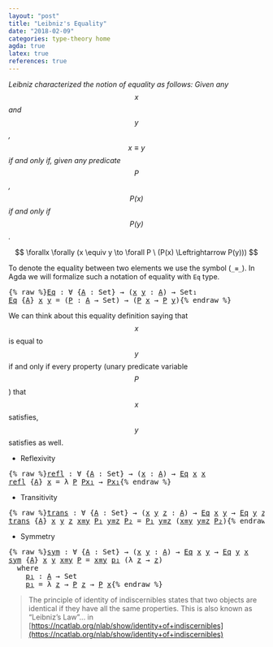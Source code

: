 ```yaml
---
layout: "post"
title: "Leibniz's Equality"
date: "2018-02-09"
categories: type-theory home
agda: true
latex: true
references: true
---
```


*Leibniz characterized the notion of equality as follows:
  Given any $$x$$ and $$y$$, $$x \equiv y$$ if and only if, given any
  predicate $$P$$, $$P(x)$$ if and only if $$P(y)$$.*

$$
  \forallx \forally (x \equiv y \to \forall P \ (P(x) \Leftrightarrow P(y)))
$$

To denote the equality between two elements we use the symbol (`_≡_`).
In Agda we will formalize such a notation of equality with `Eq` type.

<pre class="Agda">{% raw %}<a id="Eq"></a><a id="563" href="{% endraw %}{{ site.baseurl }}{% link _posts/2018-02-09-leibniz-s-equality.md %}{% raw %}#563" class="Function">Eq</a> <a id="566" class="Symbol">:</a> <a id="568" class="Symbol">∀</a> <a id="570" class="Symbol">{</a><a id="571" href="{% endraw %}{{ site.baseurl }}{% link _posts/2018-02-09-leibniz-s-equality.md %}{% raw %}#571" class="Bound">A</a> <a id="573" class="Symbol">:</a> <a id="575" class="PrimitiveType">Set</a><a id="578" class="Symbol">}</a> <a id="580" class="Symbol">→</a> <a id="582" class="Symbol">(</a><a id="583" href="{% endraw %}{{ site.baseurl }}{% link _posts/2018-02-09-leibniz-s-equality.md %}{% raw %}#583" class="Bound">x</a> <a id="585" href="{% endraw %}{{ site.baseurl }}{% link _posts/2018-02-09-leibniz-s-equality.md %}{% raw %}#585" class="Bound">y</a> <a id="587" class="Symbol">:</a> <a id="589" href="{% endraw %}{{ site.baseurl }}{% link _posts/2018-02-09-leibniz-s-equality.md %}{% raw %}#571" class="Bound">A</a><a id="590" class="Symbol">)</a> <a id="592" class="Symbol">→</a> <a id="594" class="PrimitiveType">Set₁</a>
<a id="599" href="{% endraw %}{{ site.baseurl }}{% link _posts/2018-02-09-leibniz-s-equality.md %}{% raw %}#563" class="Function">Eq</a> <a id="602" class="Symbol">{</a><a id="603" href="{% endraw %}{{ site.baseurl }}{% link _posts/2018-02-09-leibniz-s-equality.md %}{% raw %}#603" class="Bound">A</a><a id="604" class="Symbol">}</a> <a id="606" href="{% endraw %}{{ site.baseurl }}{% link _posts/2018-02-09-leibniz-s-equality.md %}{% raw %}#606" class="Bound">x</a> <a id="608" href="{% endraw %}{{ site.baseurl }}{% link _posts/2018-02-09-leibniz-s-equality.md %}{% raw %}#608" class="Bound">y</a> <a id="610" class="Symbol">=</a> <a id="612" class="Symbol">(</a><a id="613" href="{% endraw %}{{ site.baseurl }}{% link _posts/2018-02-09-leibniz-s-equality.md %}{% raw %}#613" class="Bound">P</a> <a id="615" class="Symbol">:</a> <a id="617" href="{% endraw %}{{ site.baseurl }}{% link _posts/2018-02-09-leibniz-s-equality.md %}{% raw %}#603" class="Bound">A</a> <a id="619" class="Symbol">→</a> <a id="621" class="PrimitiveType">Set</a><a id="624" class="Symbol">)</a> <a id="626" class="Symbol">→</a> <a id="628" class="Symbol">(</a><a id="629" href="{% endraw %}{{ site.baseurl }}{% link _posts/2018-02-09-leibniz-s-equality.md %}{% raw %}#613" class="Bound">P</a> <a id="631" href="{% endraw %}{{ site.baseurl }}{% link _posts/2018-02-09-leibniz-s-equality.md %}{% raw %}#606" class="Bound">x</a> <a id="633" class="Symbol">→</a> <a id="635" href="{% endraw %}{{ site.baseurl }}{% link _posts/2018-02-09-leibniz-s-equality.md %}{% raw %}#613" class="Bound">P</a> <a id="637" href="{% endraw %}{{ site.baseurl }}{% link _posts/2018-02-09-leibniz-s-equality.md %}{% raw %}#608" class="Bound">y</a><a id="638" class="Symbol">)</a>{% endraw %}</pre>

We can think about this equality definition saying that $$x$$ is equal to $$y$$
if and only if every property (unary predicate variable $$P$$) that $$x$$
satisfies, $$y$$ satisfies as well.

* Reflexivity

<pre class="Agda">{% raw %}<a id="refl"></a><a id="871" href="{% endraw %}{{ site.baseurl }}{% link _posts/2018-02-09-leibniz-s-equality.md %}{% raw %}#871" class="Function">refl</a> <a id="876" class="Symbol">:</a> <a id="878" class="Symbol">∀</a> <a id="880" class="Symbol">{</a><a id="881" href="{% endraw %}{{ site.baseurl }}{% link _posts/2018-02-09-leibniz-s-equality.md %}{% raw %}#881" class="Bound">A</a> <a id="883" class="Symbol">:</a> <a id="885" class="PrimitiveType">Set</a><a id="888" class="Symbol">}</a> <a id="890" class="Symbol">→</a> <a id="892" class="Symbol">(</a><a id="893" href="{% endraw %}{{ site.baseurl }}{% link _posts/2018-02-09-leibniz-s-equality.md %}{% raw %}#893" class="Bound">x</a> <a id="895" class="Symbol">:</a> <a id="897" href="{% endraw %}{{ site.baseurl }}{% link _posts/2018-02-09-leibniz-s-equality.md %}{% raw %}#881" class="Bound">A</a><a id="898" class="Symbol">)</a> <a id="900" class="Symbol">→</a> <a id="902" href="{% endraw %}{{ site.baseurl }}{% link _posts/2018-02-09-leibniz-s-equality.md %}{% raw %}#563" class="Function">Eq</a> <a id="905" href="{% endraw %}{{ site.baseurl }}{% link _posts/2018-02-09-leibniz-s-equality.md %}{% raw %}#893" class="Bound">x</a> <a id="907" href="{% endraw %}{{ site.baseurl }}{% link _posts/2018-02-09-leibniz-s-equality.md %}{% raw %}#893" class="Bound">x</a>
<a id="909" href="{% endraw %}{{ site.baseurl }}{% link _posts/2018-02-09-leibniz-s-equality.md %}{% raw %}#871" class="Function">refl</a> <a id="914" class="Symbol">{</a><a id="915" href="{% endraw %}{{ site.baseurl }}{% link _posts/2018-02-09-leibniz-s-equality.md %}{% raw %}#915" class="Bound">A</a><a id="916" class="Symbol">}</a> <a id="918" href="{% endraw %}{{ site.baseurl }}{% link _posts/2018-02-09-leibniz-s-equality.md %}{% raw %}#918" class="Bound">x</a> <a id="920" class="Symbol">=</a> <a id="922" class="Symbol">λ</a> <a id="924" href="{% endraw %}{{ site.baseurl }}{% link _posts/2018-02-09-leibniz-s-equality.md %}{% raw %}#924" class="Bound">P</a> <a id="926" href="{% endraw %}{{ site.baseurl }}{% link _posts/2018-02-09-leibniz-s-equality.md %}{% raw %}#926" class="Bound">Px₁</a> <a id="930" class="Symbol">→</a> <a id="932" href="{% endraw %}{{ site.baseurl }}{% link _posts/2018-02-09-leibniz-s-equality.md %}{% raw %}#926" class="Bound">Px₁</a>{% endraw %}</pre>

* Transitivity

<pre class="Agda">{% raw %}<a id="trans"></a><a id="977" href="{% endraw %}{{ site.baseurl }}{% link _posts/2018-02-09-leibniz-s-equality.md %}{% raw %}#977" class="Function">trans</a> <a id="983" class="Symbol">:</a> <a id="985" class="Symbol">∀</a> <a id="987" class="Symbol">{</a><a id="988" href="{% endraw %}{{ site.baseurl }}{% link _posts/2018-02-09-leibniz-s-equality.md %}{% raw %}#988" class="Bound">A</a> <a id="990" class="Symbol">:</a> <a id="992" class="PrimitiveType">Set</a><a id="995" class="Symbol">}</a> <a id="997" class="Symbol">→</a> <a id="999" class="Symbol">(</a><a id="1000" href="{% endraw %}{{ site.baseurl }}{% link _posts/2018-02-09-leibniz-s-equality.md %}{% raw %}#1000" class="Bound">x</a> <a id="1002" href="{% endraw %}{{ site.baseurl }}{% link _posts/2018-02-09-leibniz-s-equality.md %}{% raw %}#1002" class="Bound">y</a> <a id="1004" href="{% endraw %}{{ site.baseurl }}{% link _posts/2018-02-09-leibniz-s-equality.md %}{% raw %}#1004" class="Bound">z</a> <a id="1006" class="Symbol">:</a> <a id="1008" href="{% endraw %}{{ site.baseurl }}{% link _posts/2018-02-09-leibniz-s-equality.md %}{% raw %}#988" class="Bound">A</a><a id="1009" class="Symbol">)</a> <a id="1011" class="Symbol">→</a> <a id="1013" href="{% endraw %}{{ site.baseurl }}{% link _posts/2018-02-09-leibniz-s-equality.md %}{% raw %}#563" class="Function">Eq</a> <a id="1016" href="{% endraw %}{{ site.baseurl }}{% link _posts/2018-02-09-leibniz-s-equality.md %}{% raw %}#1000" class="Bound">x</a> <a id="1018" href="{% endraw %}{{ site.baseurl }}{% link _posts/2018-02-09-leibniz-s-equality.md %}{% raw %}#1002" class="Bound">y</a> <a id="1020" class="Symbol">→</a> <a id="1022" href="{% endraw %}{{ site.baseurl }}{% link _posts/2018-02-09-leibniz-s-equality.md %}{% raw %}#563" class="Function">Eq</a> <a id="1025" href="{% endraw %}{{ site.baseurl }}{% link _posts/2018-02-09-leibniz-s-equality.md %}{% raw %}#1002" class="Bound">y</a> <a id="1027" href="{% endraw %}{{ site.baseurl }}{% link _posts/2018-02-09-leibniz-s-equality.md %}{% raw %}#1004" class="Bound">z</a> <a id="1029" class="Symbol">→</a> <a id="1031" href="{% endraw %}{{ site.baseurl }}{% link _posts/2018-02-09-leibniz-s-equality.md %}{% raw %}#563" class="Function">Eq</a> <a id="1034" href="{% endraw %}{{ site.baseurl }}{% link _posts/2018-02-09-leibniz-s-equality.md %}{% raw %}#1000" class="Bound">x</a> <a id="1036" href="{% endraw %}{{ site.baseurl }}{% link _posts/2018-02-09-leibniz-s-equality.md %}{% raw %}#1004" class="Bound">z</a>
<a id="1038" href="{% endraw %}{{ site.baseurl }}{% link _posts/2018-02-09-leibniz-s-equality.md %}{% raw %}#977" class="Function">trans</a> <a id="1044" class="Symbol">{</a><a id="1045" href="{% endraw %}{{ site.baseurl }}{% link _posts/2018-02-09-leibniz-s-equality.md %}{% raw %}#1045" class="Bound">A</a><a id="1046" class="Symbol">}</a> <a id="1048" href="{% endraw %}{{ site.baseurl }}{% link _posts/2018-02-09-leibniz-s-equality.md %}{% raw %}#1048" class="Bound">x</a> <a id="1050" href="{% endraw %}{{ site.baseurl }}{% link _posts/2018-02-09-leibniz-s-equality.md %}{% raw %}#1050" class="Bound">y</a> <a id="1052" href="{% endraw %}{{ site.baseurl }}{% link _posts/2018-02-09-leibniz-s-equality.md %}{% raw %}#1052" class="Bound">z</a> <a id="1054" href="{% endraw %}{{ site.baseurl }}{% link _posts/2018-02-09-leibniz-s-equality.md %}{% raw %}#1054" class="Bound">x≡y</a> <a id="1058" href="{% endraw %}{{ site.baseurl }}{% link _posts/2018-02-09-leibniz-s-equality.md %}{% raw %}#1058" class="Bound">P₁</a> <a id="1061" href="{% endraw %}{{ site.baseurl }}{% link _posts/2018-02-09-leibniz-s-equality.md %}{% raw %}#1061" class="Bound">y≡z</a> <a id="1065" href="{% endraw %}{{ site.baseurl }}{% link _posts/2018-02-09-leibniz-s-equality.md %}{% raw %}#1065" class="Bound">P₂</a> <a id="1068" class="Symbol">=</a> <a id="1070" href="{% endraw %}{{ site.baseurl }}{% link _posts/2018-02-09-leibniz-s-equality.md %}{% raw %}#1058" class="Bound">P₁</a> <a id="1073" href="{% endraw %}{{ site.baseurl }}{% link _posts/2018-02-09-leibniz-s-equality.md %}{% raw %}#1061" class="Bound">y≡z</a> <a id="1077" class="Symbol">(</a><a id="1078" href="{% endraw %}{{ site.baseurl }}{% link _posts/2018-02-09-leibniz-s-equality.md %}{% raw %}#1054" class="Bound">x≡y</a> <a id="1082" href="{% endraw %}{{ site.baseurl }}{% link _posts/2018-02-09-leibniz-s-equality.md %}{% raw %}#1061" class="Bound">y≡z</a> <a id="1086" href="{% endraw %}{{ site.baseurl }}{% link _posts/2018-02-09-leibniz-s-equality.md %}{% raw %}#1065" class="Bound">P₂</a><a id="1088" class="Symbol">)</a>{% endraw %}</pre>

* Symmetry

<pre class="Agda">{% raw %}<a id="sym"></a><a id="1127" href="{% endraw %}{{ site.baseurl }}{% link _posts/2018-02-09-leibniz-s-equality.md %}{% raw %}#1127" class="Function">sym</a> <a id="1131" class="Symbol">:</a> <a id="1133" class="Symbol">∀</a> <a id="1135" class="Symbol">{</a><a id="1136" href="{% endraw %}{{ site.baseurl }}{% link _posts/2018-02-09-leibniz-s-equality.md %}{% raw %}#1136" class="Bound">A</a> <a id="1138" class="Symbol">:</a> <a id="1140" class="PrimitiveType">Set</a><a id="1143" class="Symbol">}</a> <a id="1145" class="Symbol">→</a> <a id="1147" class="Symbol">(</a><a id="1148" href="{% endraw %}{{ site.baseurl }}{% link _posts/2018-02-09-leibniz-s-equality.md %}{% raw %}#1148" class="Bound">x</a> <a id="1150" href="{% endraw %}{{ site.baseurl }}{% link _posts/2018-02-09-leibniz-s-equality.md %}{% raw %}#1150" class="Bound">y</a> <a id="1152" class="Symbol">:</a> <a id="1154" href="{% endraw %}{{ site.baseurl }}{% link _posts/2018-02-09-leibniz-s-equality.md %}{% raw %}#1136" class="Bound">A</a><a id="1155" class="Symbol">)</a> <a id="1157" class="Symbol">→</a> <a id="1159" href="{% endraw %}{{ site.baseurl }}{% link _posts/2018-02-09-leibniz-s-equality.md %}{% raw %}#563" class="Function">Eq</a> <a id="1162" href="{% endraw %}{{ site.baseurl }}{% link _posts/2018-02-09-leibniz-s-equality.md %}{% raw %}#1148" class="Bound">x</a> <a id="1164" href="{% endraw %}{{ site.baseurl }}{% link _posts/2018-02-09-leibniz-s-equality.md %}{% raw %}#1150" class="Bound">y</a> <a id="1166" class="Symbol">→</a> <a id="1168" href="{% endraw %}{{ site.baseurl }}{% link _posts/2018-02-09-leibniz-s-equality.md %}{% raw %}#563" class="Function">Eq</a> <a id="1171" href="{% endraw %}{{ site.baseurl }}{% link _posts/2018-02-09-leibniz-s-equality.md %}{% raw %}#1150" class="Bound">y</a> <a id="1173" href="{% endraw %}{{ site.baseurl }}{% link _posts/2018-02-09-leibniz-s-equality.md %}{% raw %}#1148" class="Bound">x</a>
<a id="1175" href="{% endraw %}{{ site.baseurl }}{% link _posts/2018-02-09-leibniz-s-equality.md %}{% raw %}#1127" class="Function">sym</a> <a id="1179" class="Symbol">{</a><a id="1180" href="{% endraw %}{{ site.baseurl }}{% link _posts/2018-02-09-leibniz-s-equality.md %}{% raw %}#1180" class="Bound">A</a><a id="1181" class="Symbol">}</a> <a id="1183" href="{% endraw %}{{ site.baseurl }}{% link _posts/2018-02-09-leibniz-s-equality.md %}{% raw %}#1183" class="Bound">x</a> <a id="1185" href="{% endraw %}{{ site.baseurl }}{% link _posts/2018-02-09-leibniz-s-equality.md %}{% raw %}#1185" class="Bound">y</a> <a id="1187" href="{% endraw %}{{ site.baseurl }}{% link _posts/2018-02-09-leibniz-s-equality.md %}{% raw %}#1187" class="Bound">x≡y</a> <a id="1191" href="{% endraw %}{{ site.baseurl }}{% link _posts/2018-02-09-leibniz-s-equality.md %}{% raw %}#1191" class="Bound">P</a> <a id="1193" class="Symbol">=</a> <a id="1195" href="{% endraw %}{{ site.baseurl }}{% link _posts/2018-02-09-leibniz-s-equality.md %}{% raw %}#1187" class="Bound">x≡y</a> <a id="1199" href="{% endraw %}{{ site.baseurl }}{% link _posts/2018-02-09-leibniz-s-equality.md %}{% raw %}#1224" class="Function">p₁</a> <a id="1202" class="Symbol">(λ</a> <a id="1205" href="{% endraw %}{{ site.baseurl }}{% link _posts/2018-02-09-leibniz-s-equality.md %}{% raw %}#1205" class="Bound">z</a> <a id="1207" class="Symbol">→</a> <a id="1209" href="{% endraw %}{{ site.baseurl }}{% link _posts/2018-02-09-leibniz-s-equality.md %}{% raw %}#1205" class="Bound">z</a><a id="1210" class="Symbol">)</a>
  <a id="1214" class="Keyword">where</a>
    <a id="1224" href="{% endraw %}{{ site.baseurl }}{% link _posts/2018-02-09-leibniz-s-equality.md %}{% raw %}#1224" class="Function">p₁</a> <a id="1227" class="Symbol">:</a> <a id="1229" href="{% endraw %}{{ site.baseurl }}{% link _posts/2018-02-09-leibniz-s-equality.md %}{% raw %}#1180" class="Bound">A</a> <a id="1231" class="Symbol">→</a> <a id="1233" class="PrimitiveType">Set</a>
    <a id="1241" href="{% endraw %}{{ site.baseurl }}{% link _posts/2018-02-09-leibniz-s-equality.md %}{% raw %}#1224" class="Function">p₁</a> <a id="1244" class="Symbol">=</a> <a id="1246" class="Symbol">λ</a> <a id="1248" href="{% endraw %}{{ site.baseurl }}{% link _posts/2018-02-09-leibniz-s-equality.md %}{% raw %}#1248" class="Bound">z</a> <a id="1250" class="Symbol">→</a> <a id="1252" href="{% endraw %}{{ site.baseurl }}{% link _posts/2018-02-09-leibniz-s-equality.md %}{% raw %}#1191" class="Bound">P</a> <a id="1254" href="{% endraw %}{{ site.baseurl }}{% link _posts/2018-02-09-leibniz-s-equality.md %}{% raw %}#1248" class="Bound">z</a> <a id="1256" class="Symbol">→</a> <a id="1258" href="{% endraw %}{{ site.baseurl }}{% link _posts/2018-02-09-leibniz-s-equality.md %}{% raw %}#1191" class="Bound">P</a> <a id="1260" href="{% endraw %}{{ site.baseurl }}{% link _posts/2018-02-09-leibniz-s-equality.md %}{% raw %}#1183" class="Bound">x</a>{% endraw %}</pre>

> The principle of identity of indiscernibles states that two objects
are identical if they have all the same properties.
This is also known as “Leibniz’s Law”... in [https://ncatlab.org/nlab/show/identity+of+indiscernibles](https://ncatlab.org/nlab/show/identity+of+indiscernibles)
